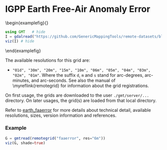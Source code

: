 # IGPP Earth Free-Air Anomaly Error


\begin{examplefig}{}
```julia
using GMT	# hide
I = gdalread("https://github.com/GenericMappingTools/remote-datasets/blob/main/docs/_static/GMT_earth_faaerror.jpg?raw=true"); # hide
viz(I) # hide
```
\end{examplefig}

The available resolutions for this grid are:
- `"01d", "30m", "20m", "15m", "10m", "06m", "05m", "04m", "03m", "02m", "01m"`. Where
  the suffix `d`, `m` and `s` stand for arc-degrees, arc-minutes, and arc-seconds. See also the manual
  of \myreflink{remotegrid} for information about the grid registrations.

On first usage, the grids are downloaded to the user `./gmt/server/...` directory. On later usages,
the grid(s) are loaded from that local directory.

Refer to [earth_faaerror](https://www.generic-mapping-tools.org/remote-datasets/earth-faaerror.html) for more details
about technical detail, available resolutions, sizes, version information and references.

### Example

```julia
G = gmtread(remotegrid("faaerror", res="6m"))
viz(G, shade=true)
```
